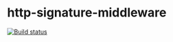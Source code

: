 # http-signature-middleware

[![Build status](https://img.shields.io/travis/digitalbazaar/http-signature-middleware.svg)](https://travis-ci.org/digitalbazaar/http-signature-middleware)
